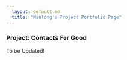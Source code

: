 ```yaml
---
  layout: default.md
  title: "Minlong's Project Portfolio Page"
---
```


### Project: Contacts For Good

To be Updated!
